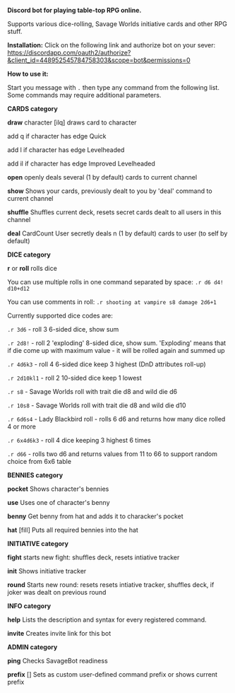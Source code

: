 **Discord bot for playing table-top RPG online.**

Supports various dice-rolling, Savage Worlds initiative cards and other RPG stuff.


**Installation:**
Click on the following link and authorize bot on your sever: https://discordapp.com/oauth2/authorize?&client_id=448952545784758303&scope=bot&permissions=0

**How to use it:**

Start you message with `.` then type any command from the following list. Some commands may require additional parameters.


__**CARDS category**__

**draw**		character [ilq]	draws card to character

add q if character has edge Quick

add l if character has edge Levelheaded

add il if character has edge Improved Levelheaded

**open**			openly deals several (1 by default) cards to current channel

**show**			Shows your cards, previously dealt to you by 'deal' command to current channel

**shuffle**			Shuffles current deck, resets secret cards dealt to all users in this channel

**deal**		CardCount User	secretly deals n (1 by default) cards to user (to self by default)

__**DICE category**__

**r**	or **roll**	rolls dice

You can use multiple rolls in one command separated by space: `.r d6 d4! d10+d12`

You can use comments in roll: `.r shooting at vampire s8 damage 2d6+1`

Currently supported dice codes are:

`.r 3d6` - roll 3 6-sided dice, show sum

`.r 2d8!` - roll 2 'exploding' 8-sided dice, show sum. 'Exploding' means that if die come up with maximum value - it will be rolled again and summed up 

`.r 4d6k3` - roll 4 6-sided dice keep 3 highest (DnD attributes roll-up)

`.r 2d10kl1` - roll 2 10-sided dice keep 1 lowest

`.r s8` - Savage Worlds roll with trait die d8 and wild die d6

`.r 10s8` - Savage Worlds roll with trait die d8 and wild die d10

`.r 6d6s4` - Lady Blackbird roll - rolls 6 d6 and returns how many dice rolled 4 or more

`.r 6x4d6k3` - roll 4 dice keeping 3 highest 6 times

`.r d66` - rolls two d6 and returns values from 11 to 66 to support random choice from 6x6 table

__**BENNIES category**__

**pocket**		<characterName>	Shows character's bennies

**use**			Uses one of character's benny

**benny**		<character>	Get benny from hat and adds it to characker's pocket

**hat**		[fill]	Puts all required bennies into the hat

__**INITIATIVE category**__

**fight**			starts new fight: shuffles deck, resets intiative tracker

**init**			Shows initiative tracker

**round**			Starts new round: resets resets intiative tracker, shuffles deck, if joker was dealt on previous round

__**INFO category**__

**help**			Lists the description and syntax for every registered command.

**invite**			Creates invite link for this bot

__**ADMIN category**__

**ping**			Checks SavageBot readiness

**prefix**		[<character>]	Sets <character> as custom user-defined command prefix or shows current prefix

